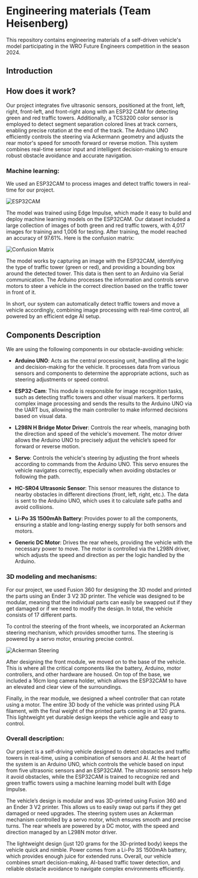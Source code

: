 # Engineering materials (Team Heisenberg)

This repository contains engineering materials of a self-driven vehicle's model participating in the WRO Future Engineers competition in the season 2024.

## Introduction

## How does it work?

Our project integrates five ultrasonic sensors, positioned at the front, left, right, front-left, and front-right along with an ESP32 CAM for detecting green and red traffic towers. Additionally, a TCS3200 color sensor is employed to detect segment separation colored lines at track corners, enabling precise rotation at the end of the track. The Arduino UNO efficiently controls the steering via Ackermann geometry and adjusts the rear motor's speed for smooth forward or reverse motion. This system combines real-time sensor input and intelligent decision-making to ensure robust obstacle avoidance and accurate navigation.

### Machine learning:

We used an ESP32CAM to process images and detect traffic towers in real-time for our project.

![ESP32CAM](https://i.ibb.co.com/g3BGp0H/esp32.jpg)

The model was trained using Edge Impulse, which made it easy to build and deploy machine learning models on the ESP32CAM. Our dataset included a large collection of images of both green and red traffic towers, with 4,017 images for training and 1,006 for testing. After training, the model reached an accuracy of 97.61%. Here is the confusion matrix:

![Confusion Matrix](https://i.ibb.co.com/fNXP2Dn/confusion-matrix.png)

The model works by capturing an image with the ESP32CAM, identifying the type of traffic tower (green or red), and providing a bounding box around the detected tower. This data is then sent to an Arduino via Serial communication. The Arduino processes the information and controls servo motors to steer a vehicle in the correct direction based on the traffic tower in front of it.

In short, our system can automatically detect traffic towers and move a vehicle accordingly, combining image processing with real-time control, all powered by an efficient edge AI setup.

## Components Description

We are using the following components in our obstacle-avoiding vehicle:

- **Arduino UNO**: Acts as the central processing unit, handling all the logic and decision-making for the vehicle. It processes data from various sensors and components to determine the appropriate actions, such as steering adjustments or speed control.

- **ESP32-Cam**: This module is responsible for image recognition tasks, such as detecting traffic towers and other visual markers. It performs complex image processing and sends the results to the Arduino UNO via the UART bus, allowing the main controller to make informed decisions based on visual data.

- **L298N H Bridge Motor Driver**: Controls the rear wheels, managing both the direction and speed of the vehicle's movement. The motor driver allows the Arduino UNO to precisely adjust the vehicle’s speed for forward or reverse motion.

- **Servo**: Controls the vehicle's steering by adjusting the front wheels according to commands from the Arduino UNO. This servo ensures the vehicle navigates correctly, especially when avoiding obstacles or following the path.

- **HC-SR04 Ultrasonic Sensor**: This sensor measures the distance to nearby obstacles in different directions (front, left, right, etc.). The data is sent to the Arduino UNO, which uses it to calculate safe paths and avoid collisions.

- **Li-Po 3S 1500mAh Battery**: Provides power to all the components, ensuring a stable and long-lasting energy supply for both sensors and motors.

- **Generic DC Motor**: Drives the rear wheels, providing the vehicle with the necessary power to move. The motor is controlled via the L298N driver, which adjusts the speed and direction as per the logic handled by the Arduino.

### 3D modeling and mechanisms:

For our project, we used Fusion 360 for designing the 3D model and printed the parts using an Ender 3 V2 3D printer. The vehicle was designed to be modular, meaning that the individual parts can easily be swapped out if they get damaged or if we need to modify the design. In total, the vehicle consists of 17 different parts.

To control the steering of the front wheels, we incorporated an Ackerman steering mechanism, which provides smoother turns. The steering is powered by a servo motor, ensuring precise control.

![Ackerman Steering](https://i.ibb.co.com/NVyh4wZ/07488c45bdede8bfbb35a9dfa589d4e5747080ad-2-645x500.png)

After designing the front module, we moved on to the base of the vehicle. This is where all the critical components like the battery, Arduino, motor controllers, and other hardware are housed. On top of the base, we included a 16cm long camera holder, which allows the ESP32CAM to have an elevated and clear view of the surroundings.

Finally, in the rear module, we designed a wheel controller that can rotate using a motor. The entire 3D body of the vehicle was printed using PLA filament, with the final weight of the printed parts coming in at 120 grams. This lightweight yet durable design keeps the vehicle agile and easy to control.

### Overall description:

Our project is a self-driving vehicle designed to detect obstacles and traffic towers in real-time, using a combination of sensors and AI. At the heart of the system is an Arduino UNO, which controls the vehicle based on input from five ultrasonic sensors and an ESP32CAM. The ultrasonic sensors help it avoid obstacles, while the ESP32CAM is trained to recognize red and green traffic towers using a machine learning model built with Edge Impulse.

The vehicle’s design is modular and was 3D-printed using Fusion 360 and an Ender 3 V2 printer. This allows us to easily swap out parts if they get damaged or need upgrades. The steering system uses an Ackerman mechanism controlled by a servo motor, which ensures smooth and precise turns. The rear wheels are powered by a DC motor, with the speed and direction managed by an L298N motor driver.

The lightweight design (just 120 grams for the 3D-printed body) keeps the vehicle quick and nimble. Power comes from a Li-Po 3S 1500mAh battery, which provides enough juice for extended runs. Overall, our vehicle combines smart decision-making, AI-based traffic tower detection, and reliable obstacle avoidance to navigate complex environments efficiently.
